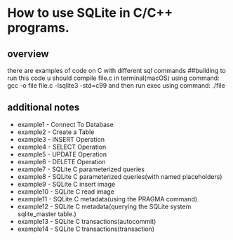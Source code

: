 # How to use SQLite in C/C++ programs.
## overview
there are examples of code on C with different sql commands
##building
to run this code u should compile file.c in terminal(macOS) using command:  
gcc -o file file.c -lsqlite3 -std=c99
and then run exec using command: ./file
## additional notes
* example1 - Connect To Database
* example2 - Create a Table
* example3 - INSERT Operation
* example4 - SELECT Operation
* example5 - UPDATE Operation
* example6 - DELETE Operation
* example7 - SQLite C parameterized queries
* example8 - SQLite C parameterized queries(with named placeholders)
* example9 - SQLite C insert image
* example10 - SQLite C read image
* example11 - SQLite C metadata(using the PRAGMA command)
* example12 - SQLite C metadata(querying the SQLite system sqlite_master table.)
* example13 - SQLite C transactions(autocommit)
* example14 - SQLite C transactions(transaction)
